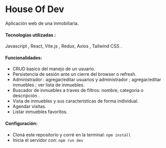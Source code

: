 
# House Of Dev

<p>Aplicación web de una inmobiliaria.</p>

#### Tecnologías utilizadas :
<p>Javascript , React, Vite.js , Redux, Axios , Tailwind CSS .</p>

#### Funcionalidades:

- CRUD basico del manejo de un usuario.
- Persistencia de sesión ante un cierre del browser o refresh.
- Administrador : agregar/editar usuarios y administrador ; agregar/editar inmuebles ; ver lista de inmuebles.
- Buscador de inmuebles a traves de filtros: nombre, categoria o descripción .
- Vista de inmuebles y sus caracteristicas de forma individual.
- Agendar visitas.
- Listar inmuebles favoritos.


#### Configuración:
- Cloná este repositorio y corré en la terminal:
```npm install```
- Inicia el servidor con:
```npm run dev```
